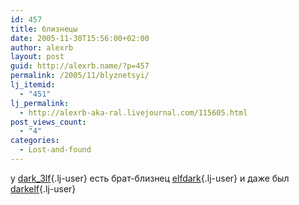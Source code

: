 ```yaml
---
id: 457
title: близнецы
date: 2005-11-30T15:56:00+02:00
author: alexrb
layout: post
guid: http://alexrb.name/?p=457
permalink: /2005/11/blyznetsyi/
lj_itemid:
  - "451"
lj_permalink:
  - http://alexrb-aka-ral.livejournal.com/115605.html
post_views_count:
  - "4"
categories:
  - Lost-and-found
---
```

у [dark_3lf](http://dark_3lf.livejournal.com/){.lj-user} есть брат-близнец [elfdark](http://elfdark.livejournal.com/){.lj-user} и даже был [darkelf](http://darkelf.livejournal.com/){.lj-user}
